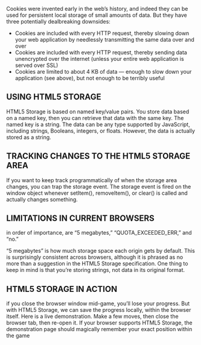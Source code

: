  Cookies were invented early in the web’s history, and indeed they can be used for persistent local storage of small amounts of data. But they have three potentially dealbreaking downsides:

+  Cookies are included with every HTTP request, thereby slowing down your web application by needlessly transmitting the same data over and over
+ Cookies are included with every HTTP request, thereby sending data unencrypted over the internet (unless your entire web application is served over SSL)
+ Cookies are limited to about 4 KB of data — enough to slow down your application (see above), but not enough to be terribly useful

## USING HTML5 STORAGE
HTML5 Storage is based on named key/value pairs. You store data based on a named key, then you can retrieve that data with the same key. The named key is a string. The data can be any type supported by JavaScript, including strings, Booleans, integers, or floats. However, the data is actually stored as a string.

## TRACKING CHANGES TO THE HTML5 STORAGE AREA
If you want to keep track programmatically of when the storage area changes, you can trap the storage event. The storage event is fired on the window object whenever setItem(), removeItem(), or clear() is called and actually changes something.

## LIMITATIONS IN CURRENT BROWSERS

in order of importance, are “5 megabytes,” “QUOTA_EXCEEDED_ERR,” and “no.”

“5 megabytes” is how much storage space each origin gets by default. This is surprisingly consistent across browsers, although it is phrased as no more than a suggestion in the HTML5 Storage specification. One thing to keep in mind is that you’re storing strings, not data in its original format.



## HTML5 STORAGE IN ACTION
 if you close the browser window mid-game, you’ll lose your progress. But with HTML5 Storage, we can save the progress locally, within the browser itself. Here is a live demonstration. Make a few moves, then close the browser tab, then re-open it. If your browser supports HTML5 Storage, the demonstration page should magically remember your exact position within the game 










